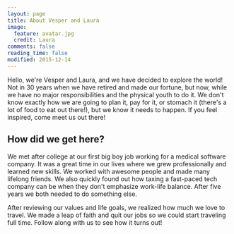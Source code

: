 ```yaml
---
layout: page
title: About Vesper and Laura
image:
  feature: avatar.jpg
  credit: Laura
comments: false
reading_time: false
modified: 2015-12-14
---
```


Hello, we're Vesper and Laura, and we have decided to explore the world!
Not in 30 years when we have retired and made our fortune, but now, while we have no major responsibilities and the physical youth to do it. We don't know exactly how we are going to plan it, pay for it, or stomach it (there's a lot of food to eat out there!), but we know it needs to happen. If you feel inspired, come meet us out there!

## How did we get here?
We met after college at our first big boy job working for a medical software company. It was a great time in our lives where we grew professionally and learned new skills. We worked with awesome people and made many lifelong friends.
We also quickly found out how taxing a fast-paced tech company can be when they don't emphasize work-life balance. After five years we both needed to do something else.

After reviewing our values and life goals, we realized how much we love to travel. We made a leap of faith and quit our jobs so we could start traveling full time. Follow along with us to see how it turns out!

